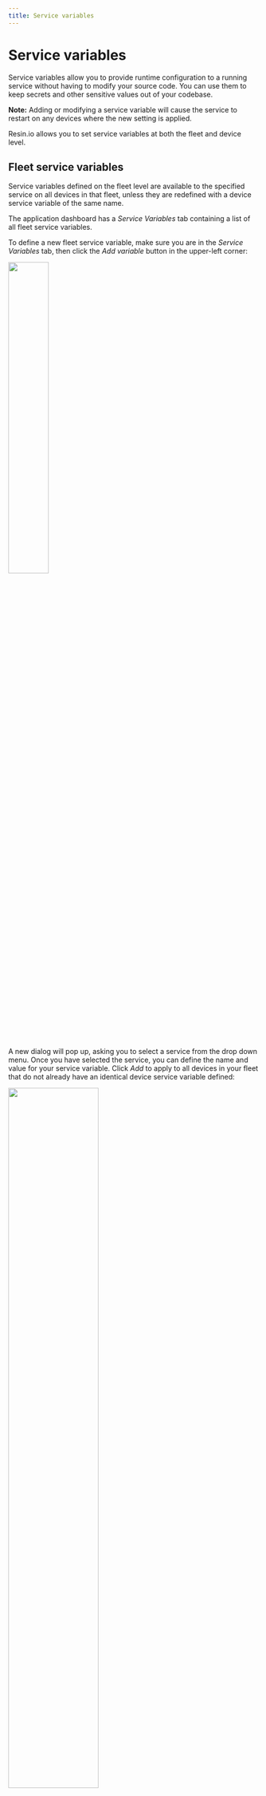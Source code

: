 ```yaml
---
title: Service variables
---
```


# Service variables 

Service variables allow you to provide runtime configuration to a running service without having to modify your source code. You can use them to keep secrets and other sensitive values out of your codebase.

__Note:__ Adding or modifying a service variable will cause the service to restart on any devices where the new setting is applied.

Resin.io allows you to set service variables at both the fleet and device level.

## Fleet service variables

Service variables defined on the fleet level are available to the specified service on all devices in that fleet, unless they are redefined with a device service variable of the same name.

The application dashboard has a *Service Variables* tab containing a list of all fleet service variables.

To define a new fleet service variable, make sure you are in the *Service Variables* tab, then click the *Add variable* button in the upper-left corner:

<img src="/img/env-vars/add_application_variable.png" width="40%">

A new dialog will pop up, asking you to select a service from the drop down menu. Once you have selected the service, you can define the name and value for your service variable. Click *Add* to apply to all devices in your fleet that do not already have an identical device service variable defined:

<img src="/img/env-vars/variable_editor.png" width="60%">

Your new service variable will show up in the list, where it can easily be edited or removed:

<img src="/img/env-vars/variable_list.png" width="100%">

__Note:__ Deleting a fleet service variable will not delete a device service variable of the same name.

If you have already defined service variables at the device level, they will appear in a list below your fleet service variables. You can easily apply a device value to the entire fleet by clicking *Define fleet-wide*:

<img src="/img/env-vars/define_app_wide.png" width="100%">

## Device service variables

Device service variables are available to the service running on that particular device. If both the fleet and the device have a service variable of the same name, the code on the device will use the value of the device service variable. In other words, device service variables redefine (or override) fleet service variables.

Adding a device service variable is very similar to adding a fleet service variable. From the device summary page, select the *Device Service Variables* tab, click *Add variable*, select the appropriate service from the drop down, add a name and value, and click *Add*.

The service variable list will include both values defined for that specific device, as well as any fleet service variables: 

<img src="/img/env-vars/device_variables.png" width="100%">

You can override the value of a fleet variable by clicking *override* in the far-right column. This will pop up the variable editing dialog, where you can change the value:

<img src="/img/env-vars/override.png" width="60%">

## Managing with the CLI & SDK

The resin.io CLI and SDKs all include methods to easily read, add or update service variables. Consult the appropriate reference for code examples.

* [CLI environment reference](/tools/cli/#envs)
* [Node.js SDK environment reference](/tools/sdk/#resin.models.environment-variables)
* [Python SDK environment reference](/tools/python-sdk/#environmentvariable)
